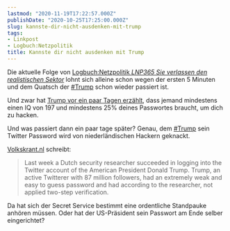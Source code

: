 ```yaml
---
lastmod: "2020-11-19T17:22:57.000Z"
publishDate: "2020-10-25T17:25:00.000Z"
slug: kannste-dir-nicht-ausdenken-mit-trump
tags:
- Linkpost
- Logbuch:Netzpolitik
title: Kannste dir nicht ausdenken mit Trump
---
```


Die aktuelle Folge von [Logbuch:Netzpolitik *LNP365 Sie verlassen den realistischen Sektor*](https://logbuch-netzpolitik.de/lnp365-sie-verlassen-den-realistischen-sektor) lohnt sich alleine schon wegen der ersten 5 Minuten und dem Quatsch der [#Trump](https://blog.zn80.net/tag:Trump) schon wieder passiert ist.

Und zwar hat [Trump vor ein paar Tagen erzählt](https://twitter.com/KDbyProxy/status/1318301724050747392), dass jemand mindestens einen IQ von 197 und mindestens 25% deines Passwortes braucht, um dich zu hacken.

Und was passiert dann ein paar tage später? Genau, dem [#Trump](https://zn80.net/tag/Trump) sein Twitter Password wird von niederländischen Hackern geknackt.

[Volkskrant.nl](https://www.volkskrant.nl/nieuws-achtergrond/dutch-ethical-hacker-logs-into-trump-s-twitter-account~badaa815/) schreibt:

> Last week a Dutch security researcher succeeded in logging into the Twitter account of the American President Donald Trump. Trump, an active Twitterer with 87 million followers, had an extremely weak and easy to guess password and had according to the researcher, not applied two-step verification.

Da hat sich der Secret Service bestimmt eine ordentliche Standpauke anhören müssen. Oder hat der US-Präsident sein Passwort am Ende selber eingerichtet?

<!--more-->
